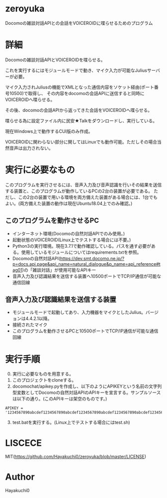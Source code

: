 # zeroyuka

Docomoの雑談対話APIとの会話をVOICEROIDに喋らせるためのプログラム

# 詳細

Docomoの雑談対話APIとVOICEROIDを喋らせる。

これを実行するにはモジュールモードで動き、マイク入力が可能なJuliusサーバーが必要。

マイク入力されJuliusの機能でXMLとなった通信内容をソケット経由(ポート番号10500)で取得し、
その内容をdocomoの会話APIに送信すると同時にVOICEROIDへ喋らせる。

その後、docomoの会話APIから返ってきた会話をVOICEROIDへ喋らせる。

喋らせる為に設定ファイル内に民安★Talkをダウンロードし、実行している。

現在Windows上で動作するCUI版のみ作成。

VOICEROIDに関わらない部分に関してはLinuxでも動作可能。ただしその場合当然音声は出力されない。


# 実行に必要なもの

このプログラムを実行させるには、音声入力及び音声認識を行いその結果を送信する装置と、このプログラムが動作しているPCの2台の装置が必要である。
ただし、この2台の装置で用いる環境を両方備えた装置がある場合には、1台でもよい。(両方備えた装置の動作は現在Ubuntu18.04上でのみ確認。)

## このプログラムを動作させるPC

* インターネット環境(Docomoの自然対話APIでのみ使用。)
* 起動状態のVOICEROID(Linux上でテストする場合には不要。)
* Python3の実行環境。現在3.7.1で動作確認している。パスを通す必要がある。使用しているモジュールについてはrequirements.txtを参照。
* Docomoの自然対話API(https://dev.smt.docomo.ne.jp/?p=docs.api.page&api_name=natural_dialogue&p_name=api_reference#tag01)の「雑談対話」が使用可能なAPIキー
* 音声入力及び認識結果を送信する装置へ10500ポートでTCP/IP通信が可能な通信回線

## 音声入力及び認識結果を送信する装置

* モジュールモードで起動してあり、入力機器をマイクとしたJulius。バージョンは4.4.2.1以降。
* 接続されたマイク
* このプログラムを動作させるPCと10500ポートでTCP/IP通信が可能な通信回線

# 実行手順

0. 実行に必要なものを用意する。
1. このプロジェクトをcloneする。
2. docomochat/apikey.pyを作成し、以下のようにAPIKEYという名前の文字列型変数としてDocomoの自然対話APIのAPIキーを宣言する。サンプルソースは以下の通り。(このAPIキーは架空のものです。)
```
APIKEY = '1234567890abcdef1234567890abcdef1234567890abcdef1234567890abcdef1234567890abcdef123456'
```
3. test.batを実行する。(Linux上でテストする場合にはtest.sh)

# LISCECE

MIT(https://github.com/Hayakuchi0/zeroyuka/blob/master/LICENSE)

# Author

Hayakuchi0
